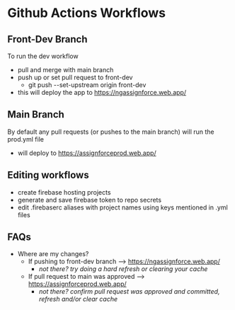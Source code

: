 # Github Actions Workflows

## Front-Dev Branch
To run the dev workflow
- pull and merge with main branch
- push up or set pull request to front-dev
  - git push --set-upstream origin front-dev
- this will deploy the app to  https://ngassignforce.web.app/ 


## Main Branch
By default any pull requests (or pushes to the main branch) will run the prod.yml file
- will deploy to https://assignforceprod.web.app/


## Editing workflows
- create firebase hosting projects 
- generate and save firebase token to repo secrets
- edit .firebaserc aliases with project names using keys mentioned in .yml files
   
## FAQs
- Where are my changes?
  - If pushing to front-dev branch --> https://ngassignforce.web.app/ 
    - _not there? try doing a hard refresh or clearing your cache_
  - If pull request to main was approved --> https://assignforceprod.web.app/
    - _not there? confirm pull request was approved and committed, refresh and/or clear cache_ 
